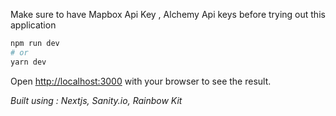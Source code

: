 Make sure to have Mapbox Api Key , Alchemy Api keys before trying out this application

```bash
npm run dev
# or
yarn dev
```

Open [http://localhost:3000](http://localhost:3000) with your browser to see the result.

*Built using : Nextjs, Sanity.io, Rainbow Kit* 
